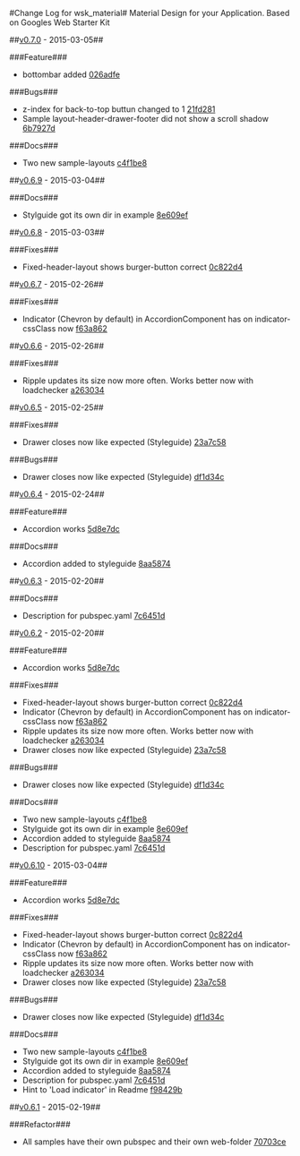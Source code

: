 #Change Log for wsk_material#
Material Design for your Application. Based on Googles Web Starter Kit

##[v0.7.0](http://github.com/mikemitterer/dart-wsk-material/compare/v0.6.9...v0.7.0) - 2015-03-05##

###Feature###
* bottombar added [026adfe](http://github.com/mikemitterer/dart-wsk-material/commit/026adfeede0188abc4671d2cc67930ee1b08c1b6)

###Bugs###
* z-index for back-to-top buttun changed to 1 [21fd281](http://github.com/mikemitterer/dart-wsk-material/commit/21fd281b08e21d91bec8f259e7e26d9defe79d98)
* Sample layout-header-drawer-footer did not show a scroll shadow [6b7927d](http://github.com/mikemitterer/dart-wsk-material/commit/6b7927d453c53895f11de9122fdcef759a9acb5a)

###Docs###
* Two new sample-layouts [c4f1be8](http://github.com/mikemitterer/dart-wsk-material/commit/c4f1be8f37b832ff0e369480ffa8c0c5606c4e9f)

##[v0.6.9](http://github.com/mikemitterer/dart-wsk-material/compare/v0.6.8...v0.6.9) - 2015-03-04##

###Docs###
* Stylguide got its own dir in example [8e609ef](http://github.com/mikemitterer/dart-wsk-material/commit/8e609ef48b11ab90dc63d18c41b3f281a861521f)

##[v0.6.8](http://github.com/mikemitterer/dart-wsk-material/compare/v0.6.7...v0.6.8) - 2015-03-03##

###Fixes###
* Fixed-header-layout shows burger-button correct [0c822d4](http://github.com/mikemitterer/dart-wsk-material/commit/0c822d492412df5194b07f2ae03da103fd5762c8)

##[v0.6.7](http://github.com/mikemitterer/dart-wsk-material/compare/v0.6.6...v0.6.7) - 2015-02-26##

###Fixes###
* Indicator (Chevron by default) in AccordionComponent has on indicator-cssClass now [f63a862](http://github.com/mikemitterer/dart-wsk-material/commit/f63a862fff3339be1db24041febdca99c1b2cb45)

##[v0.6.6](http://github.com/mikemitterer/dart-wsk-material/compare/v0.6.5...v0.6.6) - 2015-02-26##

###Fixes###
* Ripple updates its size now more often. Works better now with loadchecker [a263034](http://github.com/mikemitterer/dart-wsk-material/commit/a263034f8857b29ab4c38f53b5497ca73c0d5c0b)

##[v0.6.5](http://github.com/mikemitterer/dart-wsk-material/compare/v0.6.4...v0.6.5) - 2015-02-25##

###Fixes###
* Drawer closes now like expected (Styleguide) [23a7c58](http://github.com/mikemitterer/dart-wsk-material/commit/23a7c58f49dda390205ef6cb5a3e431054187fda)

###Bugs###
* Drawer closes now like expected (Styleguide) [df1d34c](http://github.com/mikemitterer/dart-wsk-material/commit/df1d34cf2a5e45a062010f88bf69d0f4fef722b8)

##[v0.6.4](http://github.com/mikemitterer/dart-wsk-material/compare/v0.6.3...v0.6.4) - 2015-02-24##

###Feature###
* Accordion works [5d8e7dc](http://github.com/mikemitterer/dart-wsk-material/commit/5d8e7dc965aeec88bc2b2869aa98542297b8a4de)

###Docs###
* Accordion added to styleguide [8aa5874](http://github.com/mikemitterer/dart-wsk-material/commit/8aa587452bc850777f0d2ea46cfe01c608c3eb95)

##[v0.6.3](http://github.com/mikemitterer/dart-wsk-material/compare/v0.6.2...v0.6.3) - 2015-02-20##

###Docs###
* Description for pubspec.yaml [7c6451d](http://github.com/mikemitterer/dart-wsk-material/commit/7c6451d5df3c1a9b0b3fdcc9cad74d03828c1548)

##[v0.6.2](http://github.com/mikemitterer/dart-wsk-material/compare/v0.6.10...v0.6.2) - 2015-02-20##

###Feature###
* Accordion works [5d8e7dc](http://github.com/mikemitterer/dart-wsk-material/commit/5d8e7dc965aeec88bc2b2869aa98542297b8a4de)

###Fixes###
* Fixed-header-layout shows burger-button correct [0c822d4](http://github.com/mikemitterer/dart-wsk-material/commit/0c822d492412df5194b07f2ae03da103fd5762c8)
* Indicator (Chevron by default) in AccordionComponent has on indicator-cssClass now [f63a862](http://github.com/mikemitterer/dart-wsk-material/commit/f63a862fff3339be1db24041febdca99c1b2cb45)
* Ripple updates its size now more often. Works better now with loadchecker [a263034](http://github.com/mikemitterer/dart-wsk-material/commit/a263034f8857b29ab4c38f53b5497ca73c0d5c0b)
* Drawer closes now like expected (Styleguide) [23a7c58](http://github.com/mikemitterer/dart-wsk-material/commit/23a7c58f49dda390205ef6cb5a3e431054187fda)

###Bugs###
* Drawer closes now like expected (Styleguide) [df1d34c](http://github.com/mikemitterer/dart-wsk-material/commit/df1d34cf2a5e45a062010f88bf69d0f4fef722b8)

###Docs###
* Two new sample-layouts [c4f1be8](http://github.com/mikemitterer/dart-wsk-material/commit/c4f1be8f37b832ff0e369480ffa8c0c5606c4e9f)
* Stylguide got its own dir in example [8e609ef](http://github.com/mikemitterer/dart-wsk-material/commit/8e609ef48b11ab90dc63d18c41b3f281a861521f)
* Accordion added to styleguide [8aa5874](http://github.com/mikemitterer/dart-wsk-material/commit/8aa587452bc850777f0d2ea46cfe01c608c3eb95)
* Description for pubspec.yaml [7c6451d](http://github.com/mikemitterer/dart-wsk-material/commit/7c6451d5df3c1a9b0b3fdcc9cad74d03828c1548)

##[v0.6.10](http://github.com/mikemitterer/dart-wsk-material/compare/v0.6.1...v0.6.10) - 2015-03-04##

###Feature###
* Accordion works [5d8e7dc](http://github.com/mikemitterer/dart-wsk-material/commit/5d8e7dc965aeec88bc2b2869aa98542297b8a4de)

###Fixes###
* Fixed-header-layout shows burger-button correct [0c822d4](http://github.com/mikemitterer/dart-wsk-material/commit/0c822d492412df5194b07f2ae03da103fd5762c8)
* Indicator (Chevron by default) in AccordionComponent has on indicator-cssClass now [f63a862](http://github.com/mikemitterer/dart-wsk-material/commit/f63a862fff3339be1db24041febdca99c1b2cb45)
* Ripple updates its size now more often. Works better now with loadchecker [a263034](http://github.com/mikemitterer/dart-wsk-material/commit/a263034f8857b29ab4c38f53b5497ca73c0d5c0b)
* Drawer closes now like expected (Styleguide) [23a7c58](http://github.com/mikemitterer/dart-wsk-material/commit/23a7c58f49dda390205ef6cb5a3e431054187fda)

###Bugs###
* Drawer closes now like expected (Styleguide) [df1d34c](http://github.com/mikemitterer/dart-wsk-material/commit/df1d34cf2a5e45a062010f88bf69d0f4fef722b8)

###Docs###
* Two new sample-layouts [c4f1be8](http://github.com/mikemitterer/dart-wsk-material/commit/c4f1be8f37b832ff0e369480ffa8c0c5606c4e9f)
* Stylguide got its own dir in example [8e609ef](http://github.com/mikemitterer/dart-wsk-material/commit/8e609ef48b11ab90dc63d18c41b3f281a861521f)
* Accordion added to styleguide [8aa5874](http://github.com/mikemitterer/dart-wsk-material/commit/8aa587452bc850777f0d2ea46cfe01c608c3eb95)
* Description for pubspec.yaml [7c6451d](http://github.com/mikemitterer/dart-wsk-material/commit/7c6451d5df3c1a9b0b3fdcc9cad74d03828c1548)
* Hint to 'Load indicator' in Readme [f98429b](http://github.com/mikemitterer/dart-wsk-material/commit/f98429bc61b9c87261b56283bb8034debdaca919)

##[v0.6.1](http://github.com/mikemitterer/dart-wsk-material/compare/v0.6.0...v0.6.1) - 2015-02-19##

###Refactor###
* All samples have their own pubspec and their own web-folder [70703ce](http://github.com/mikemitterer/dart-wsk-material/commit/70703ce8438cf3251a2831e112f2fed82cbac1c4)
